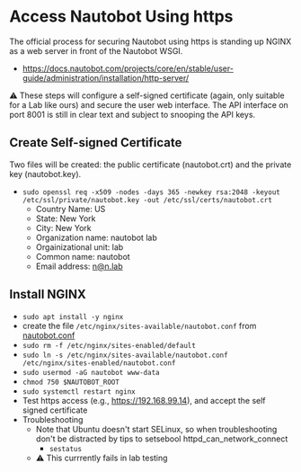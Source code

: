 # Access Nautobot Using https
The official process for securing Nautobot using https is standing up NGINX as a web server in front of the Nautobot WSGI.
- https://docs.nautobot.com/projects/core/en/stable/user-guide/administration/installation/http-server/

⚠️ These steps will configure a self-signed certificate (again, only suitable for a Lab like ours) and secure the user web interface. The API interface on port 8001 is still in clear text and subject to snooping the API keys.

## Create Self-signed Certificate
Two files will be created: the public certificate (nautobot.crt) and the private key (nautobot.key).
- `sudo openssl req -x509 -nodes -days 365 -newkey rsa:2048 -keyout /etc/ssl/private/nautobot.key -out /etc/ssl/certs/nautobot.crt`
  - Country Name: US
  - State: New York
  - City: New York
  - Organization name: nautobot lab
  - Orgainizational unit: lab
  - Common name: nautobot
  - Email address: n@n.lab

## Install NGINX
- `sudo apt install -y nginx`
- create the file `/etc/nginx/sites-available/nautobot.conf` from [nautobot.conf](nautobot.conf)
- `sudo rm -f /etc/nginx/sites-enabled/default`
- `sudo ln -s /etc/nginx/sites-available/nautobot.conf /etc/nginx/sites-enabled/nautobot.conf`
- `sudo usermod -aG nautobot www-data`
- `chmod 750 $NAUTOBOT_ROOT`
- `sudo systemctl restart nginx`
- Test https access (e.g., https://192.168.99.14), and accept the self signed certificate
- Troubleshooting
  - Note that Ubuntu doesn't start SELinux, so when troubleshooting don't be distracted by tips to setsebool httpd_can_network_connect
    - `sestatus`
  - ⚠️ This currrently fails in lab testing
